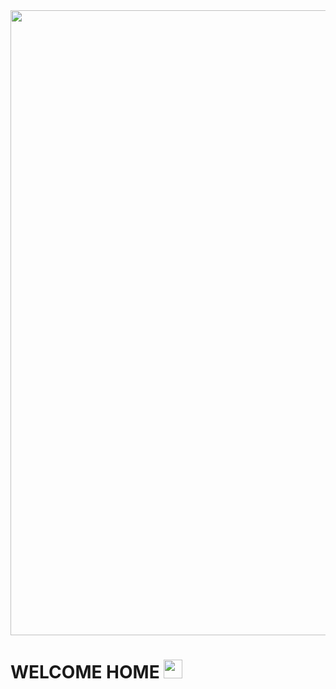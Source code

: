 <div id="header" align="center">
  <img src=https://media.giphy.com/media/g79am6uuZJKSc/giphy.gif width="1000"/>
</div>

<h1>
  WELCOME HOME
  <img src="https://media.giphy.com/media/iDOOSqoC0k3VeT9rd5/giphy.gif" width="30px"/>
</h1>

<img src="https://komarev.com/ghpvc/?username=HaBbI4&style=flat-square&color=blue" alt=""/>
<!--
**HaBbI4/HaBbI4** is a ✨ _special_ ✨ repository because its `README.md` (this file) appears on your GitHub profile.

Here are some ideas to get you started:

- 🔭 I’m currently working on ...
- 🌱 I’m currently learning ...
- 👯 I’m looking to collaborate on ...
- 🤔 I’m looking for help with ...
- 💬 Ask me about ...
- 📫 How to reach me: ...
- 😄 Pronouns: ...
- ⚡ Fun fact: ...
-->
